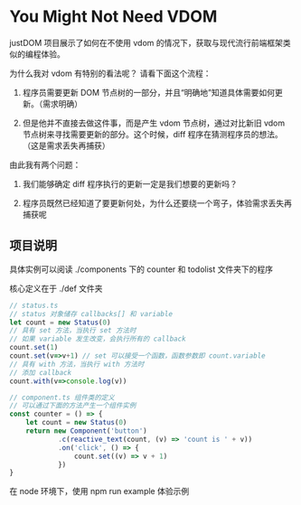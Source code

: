 # You Might Not Need VDOM

justDOM 项目展示了如何在不使用 vdom 的情况下，获取与现代流行前端框架类似的编程体验。

为什么我对 vdom 有特别的看法呢？ 请看下面这个流程：

1. 程序员需要更新 DOM 节点树的一部分，并且“明确地”知道具体需要如何更新。（需求明确）

2. 但是他并不直接去做这件事，而是产生 vdom 节点树，通过对比新旧 vdom 节点树来寻找需要更新的部分。这个时候，diff 程序在猜测程序员的想法。（这是需求丢失再捕获） 

由此我有两个问题： 

1. 我们能够确定 diff 程序执行的更新一定是我们想要的更新吗？

2. 程序员既然已经知道了要更新何处，为什么还要绕一个弯子，体验需求丢失再捕获呢


## 项目说明

具体实例可以阅读 ./components 下的 counter 和 todolist 文件夹下的程序

核心定义在于 ./def 文件夹

```javascript
// status.ts
// status 对象储存 callbacks[] 和 variable
let count = new Status(0)
// 具有 set 方法，当执行 set 方法时
// 如果 variable 发生改变，会执行所有的 callback
count.set(1)
count.set(v=>v+1) // set 可以接受一个函数，函数参数即 count.variable
// 具有 with 方法，当执行 with 方法时
// 添加 callback
count.with(v=>console.log(v))
```

```javascript
// component.ts 组件类的定义
// 可以通过下面的方法产生一个组件实例
const counter = () => {
    let count = new Status(0)
    return new Component('button')
            .c(reactive_text(count, (v) => 'count is ' + v))
            .on('click', () => {
                count.set((v) => v + 1)
            })
}
```

在 node 环境下，使用 npm run example 体验示例

